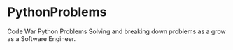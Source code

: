 # PythonProblems

Code War Python Problems 
Solving and breaking down problems as a grow as a Software Engineer.
